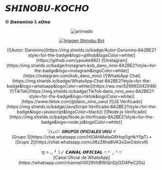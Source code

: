 # 𝙎𝙃𝙄𝙉𝙊𝘽𝙐-𝙆𝙊𝘾𝙃𝙊
© 𝘿𝙖𝙣𝙤𝙣𝙞𝙣𝙤 & 𝙭𝙊𝙣𝙚

<p align="center">
  <img src="https://readme-typing-svg.demolab.com?font=Fira+Code&pause=1500&color=8A2BE2&center=true&vCenter=true&width=450&lines=Shinobu+Bot+🦋;Power+By+Danonino+🧸;Bot+en+desarrollo+🌸;Deja+tu+estrellita+⭐" alt="animado" />
</p>

<p align="center">
  <a href="https://postimg.cc/GBf852tH"><img src="https://i.postimg.cc/ZRb80vhF/images-3-x4.png" alt="Imagen Shinobu Bot" /></a>
</p>

<p align="center">
  [![Autor: Danonino](https://img.shields.io/badge/Autor‑Danonino‑8A2BE2?style=for-the-badge&logo=github&logoColor=white)](https://github.com/ypsuke862)
[![Instagram](https://img.shields.io/badge/Instagram‑kob_dano_nino‑8A2BE2?style=for-the-badge&logo=instagram&logoColor=white)](https://instagram.com/kob_dano_nino)  
  [![WhatsApp Chat](https://img.shields.io/badge/WhatsApp‑Chat‑8A2BE2?style=for-the-badge&logo=whatsapp&logoColor=white)](https://wa.me/529992042946)  
  [![TikTok](https://img.shields.io/badge/TikTok‑dano_nino_uwu‑8A2BE2?style=for-the-badge&logo=tiktok&logoColor=white)](https://www.tiktok.com/@dano_nino_uwu)  
  [![JS Verificado](https://img.shields.io/badge/JavaScript‑Verificado‑8A2BE2?style=for-the-badge&logo=javascript&logoColor=black)]  
  [![Node.js Verificado](https://img.shields.io/badge/Node.js‑Verificado‑8A2BE2?style=for-the-badge&logo=node.js&logoColor=white)]
</p>

<p align="center">
  `⎚⩊⎚´ 𝙂𝙍𝙐𝙋𝙊𝙎 𝙊𝙁𝙄𝘾𝙄𝘼𝙇𝙀𝙎 𝙐𝙒𝙐 ভ`
  <br>
  [Grupo 1](https://chat.whatsapp.com/HIOAhMxbxG6Hnp5gHkY0pT) • [Grupo 2](https://chat.whatsapp.com/JI6zZ6hd8VA3xQwOdslcv9)
</p>

<p align="center">
  `ღゝ◡╹ )ノ 𝘾𝘼𝙉𝘼𝙇 𝙊𝙁𝙄𝘾𝙄𝘼𝙇 ෆ╹ .̮ ╹ෆ`
  <br>
  [Canal Oficial de WhatsApp](https://whatsapp.com/channel/0029VbBWiQnDjiOZI4PeC20s)
</p>